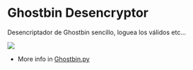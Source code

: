 # Ghostbin Desencryptor 
<p> Desencriptador de Ghostbin sencillo, loguea los válidos etc... </p>


![](https://i.imgur.com/NkdRwTm.png)

* More info in [Ghostbin.py](https://github.com/IntDEVS/Ghostbin/blob/main/ghostbin.py)

